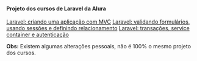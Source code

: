 #### Projeto dos cursos de Laravel da Alura

[Laravel: criando uma aplicação com MVC](https://cursos.alura.com.br/course/laravel-criando-aplicacao-mvc)
[Laravel: validando formulários, usando sessões e definindo relacionamento](https://github.com/felipeEddy/alura-laravel/edit/master/README.md)
[Laravel: transações, service container e autenticação](https://cursos.alura.com.br/course/laravel-transacoes-service-container-autenticacao)

**Obs:** Existem algumas alterações pessoais, não é 100% o mesmo projeto dos cursos.